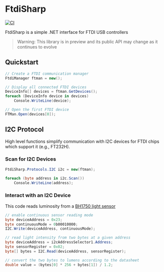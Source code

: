 # FtdiSharp

[![CI](https://github.com/swharden/FtdiSharp/actions/workflows/ci.yaml/badge.svg)](https://github.com/swharden/FtdiSharp/actions/workflows/ci.yaml)

FtdiSharp is a simple .NET interface for FTDI USB controllers

> Warning: This library is in preview and its public API may change as it continues to evolve

## Quickstart

```cs
// Create a FTDI communication manager
FtdiManager ftman = new();

// Display all connected FTDI devices
DeviceInfo[] devices = ftman.GetDevices();
foreach (DeviceInfo device in devices)
    Console.WriteLine(device);

// Open the first FTDI device
FTMan.Open(devices[0]);
```

## I2C Protocol

High level functions simplify communication with I2C devices for FTDI chips which support it (e.g., FT232H).

### Scan for I2C Devices
```cs
FtdiSharp.Protocols.I2C i2c = new(ftman);

foreach (byte address in i2c.Scan())
    Console.WriteLine(address);
```

### Interact with an I2C Device

This code reads luminosity from a [BH1750 light sensor](https://www.mouser.com/datasheet/2/348/Rohm_11162017_ROHMS34826-1-1279292.pdf)

```cs
// enable continuous sensor reading mode
byte deviceAddress = 0x23;
byte continuousMode = 0b00010000;
I2C.Write(deviceAddress, continuousMode);

// read light intensity from two bytes at a given address
byte deviceAddress = i2cAddressSelector1.Address;
byte sensorRegister = 0x02;
byte[] bytes = I2C.Read(deviceAddress, sensorRegister);

// convert the two bytes to lumens according to the datasheet
double value = (bytes[0] * 256 + bytes[1]) / 1.2;
```
